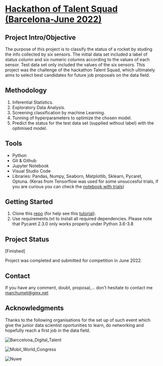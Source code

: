 
# [Hackathon of Talent Squad (Barcelona-June 2022)](https://nuwe.io/challenge/talent-squad-data-science-i)

## Project Intro/Objective

The purpose of this project is to classify the status of a rocket by studing the info collected by six sensors. The initial data set included a label of status column and six numeric columns according to the values of each sensor. Test data set only included the values of the six sensors.
This project was the challenge of the hackathon Talent Squad, which ultimately aims to select best candidates for future job proposals on the data field.

## Methodology

1. Inferential Statistics.
2. Exploratory Data Analysis.
3. Screening classification by machine Learning.
4. Tunning of hyperparameters to optimize the chosen model.
5. Predict the status for the test data set (supplied without label) with the optimised model.

## Tools

* Python
* Git & Github
* Jupyter Notebook
* Visual Studio Code
* Libraries: Pandas, Numpy, Seaborn, Matplotlib, Sklearn, Pycaret, Optuna. (Keras from Tensorflow was used for some unsuccesful trials, if you are curious you can check the [notebook with trials](https://github.com/MarkusHumetus/Hackathon_Talent_Squad/blob/main/main_NN.ipynb))

## Getting Started

1. Clone this [repo](https://github.com/MarkusHumetus/Hackathon_Talent_Squad.git) (for help see this [tutorial](https://help.github.com/articles/cloning-a-repository/)).
2. Use requirements.txt to install all required dependencies. Please note that Pycaret 2.3.0 only works properly under Python 3.6-3.8

## Project Status

[Finished]

Project was completed and submitted for competition in June 2022.

## Contact

If you have any comment, doubt, proposal,... don't hesitate to contact me marchumet@gmx.net

## Acknowledgments

Thanks to the following organisations for the set up of such event which give the junior data scientist oportunities to learn, do networking and hopefully reach a first job in the data field.

![Barccelona_Digital_Talent](https://barcelonadigitaltalent.com/app/uploads/sites/3/2020/02/BDT-1.1-POSITIU_2-01.jpg)

![Mobil_World_Congress](https://challenges-asset-files.s3.us-east-2.amazonaws.com/companies/MWC_card.png)

![Nuwe](https://elreferente.es/wp-content/uploads/2021/12/LOGO_LETTERS_MONO-3.png)
